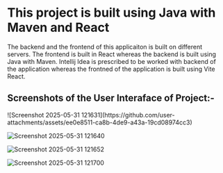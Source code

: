 <H1>This project is built using Java with Maven and React</H1>
<p>The backend and the frontend of this applicaiton is built on different servers. The frontend is built in React whereas the backend is built using Java with Maven. Intellij Idea is prescribed to be worked with backend of the application whereas the frontned of the application is built using Vite React.</p>
<h2>Screenshots of the User Interaface of Project:-</h2>
![Screenshot 2025-05-31 121631](https://github.com/user-attachments/assets/ee0e8511-ca8b-4de9-a43a-19cd08974cc3)

![Screenshot 2025-05-31 121640](https://github.com/user-attachments/assets/9457b47b-6364-4b5f-8905-471619b78e1f)

![Screenshot 2025-05-31 121652](https://github.com/user-attachments/assets/a0163917-60dc-4968-a946-5799aea7fb67)

![Screenshot 2025-05-31 121700](https://github.com/user-attachments/assets/ee7beb03-289c-4940-9342-10945314cff7)
